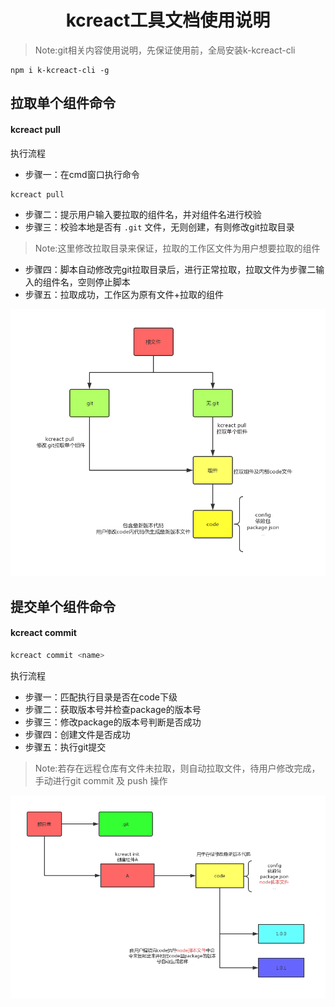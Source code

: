 <h1 align="center">kcreact工具文档使用说明</h1>

>Note:git相关内容使用说明，先保证使用前，全局安装k-kcreact-cli
```
npm i k-kcreact-cli -g
```

## 拉取单个组件命令

#### kcreact pull
执行流程
- 步骤一：在cmd窗口执行命令

```js
kcreact pull
```
- 步骤二：提示用户输入要拉取的组件名，并对组件名进行校验
- 步骤三：校验本地是否有 `.git` 文件，无则创建，有则修改git拉取目录
>Note:这里修改拉取目录来保证，拉取的工作区文件为用户想要拉取的组件
- 步骤四：脚本自动修改完git拉取目录后，进行正常拉取，拉取文件为步骤二输入的组件名，空则停止脚本
- 步骤五：拉取成功，工作区为原有文件+拉取的组件

<img src="./img/kcreact_pull.png?width=890">

## 提交单个组件命令

#### kcreact commit <name>
```js
kcreact commit <name>
```
执行流程
- 步骤一：匹配执行目录是否在code下级
- 步骤二：获取版本号并检查package的版本号
- 步骤三：修改package的版本号判断是否成功
- 步骤四：创建文件是否成功
- 步骤五：执行git提交
>Note:若存在远程仓库有文件未拉取，则自动拉取文件，待用户修改完成，手动进行git commit 及 push 操作

<img src="./img/kcreact目录结构.png?width=890">




